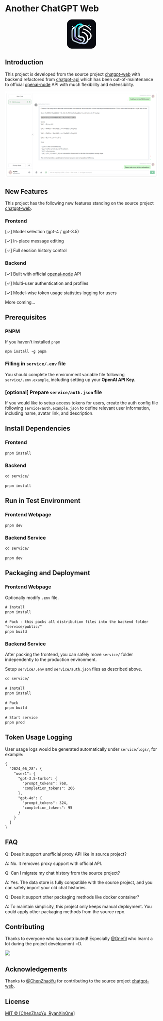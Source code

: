 # Another ChatGPT Web

<p align="center">
  <img alt="icon" src="./public/icon-96-96.png">
</p>

## Introduction

This project is developed from the source project [chatgpt-web](https://github.com/Chanzhaoyu/chatgpt-web) with backend refactored from [chatgpt-api](https://github.com/transitive-bullshit/agentic/tree/chatgpt-api) which has been out-of-maintenance to official [openai-node](https://github.com/openai/openai-node) API with much flexibility and extensibility.

![preview](./preview/chat_editing.png)

## New Features

This project has the following new features standing on the source project [chatgpt-web](https://github.com/Chanzhaoyu/chatgpt-web).

### Frontend

[✓] Model selection (gpt-4 / gpt-3.5)

[✓] In-place message editing

[✓] Full session history control

### Backend

[✓] Built with official [openai-node](https://github.com/openai/openai-node) API

[✓] Multi-user authentication and profiles

[✓] Model-wise token usage statistics logging for users

More coming...

## Prerequisites

### PNPM

If you haven't installed `pnpm`
```shell
npm install -g pnpm
```

### Filling in `service/.env` file

You should complete the environment variable file following `service/.env.example`, including setting up your **OpenAI API Key**.

### [optional] Prepare `service/auth.json` file

If you would like to setup access tokens for users, create the auth config file following `service/auth.example.json` to define relevant user information, including name, avatar link, and description.

## Install Dependencies

### Frontend

```shell
pnpm install
```

### Backend

```shell
cd service/

pnpm install
```

## Run in Test Environment

### Frontend Webpage

```shell
pnpm dev
```

### Backend Service

```shell
cd service/

pnpm dev
```

## Packaging and Deployment

### Frontend Webpage

Optionally modify `.env` file.

```shell
# Install
pnpm install

# Pack - this packs all distribution files into the backend folder "service/public/"
pnpm build
```

### Backend Service

After packing the frontend, you can safely move `service/` folder independently to the production environment.

Setup `service/.env` and `service/auth.json` files as described above.

```shell
cd service/

# Install
pnpm install

# Pack
pnpm build

# Start service
pnpm prod
```

## Token Usage Logging

User usage logs would be generated automatically under `service/logs/`, for example:

```
{
  "2024_06_28": {
    "user1": {
      "gpt-3.5-turbo": {
        "prompt_tokens": 768,
        "completion_tokens": 266
      },
      "gpt-4o": {
        "prompt_tokens": 324,
        "completion_tokens": 95
      }
    }
  }
}
```

## FAQ

Q: Does it support unofficial proxy API like in source project?

A: No. It removes proxy support with official API.

Q: Can I migrate my chat history from the source project?

A: Yes. The data store is fully compatible with the source project, and you can safely import your old chat histories.

Q: Does it support other packaging methods like docker container?

A: To maintain simplicity, this project only keeps manual deployment. You could apply other packaging methods from the source repo.

## Contributing

Thanks to everyone who has contributed! Especially [@Gnefil](https://github.com/Gnefil) who learnt a lot during the project development =D.

<a href="https://github.com/RyanXinOne/another-chatgpt-web/graphs/contributors">
  <img src="https://contrib.rocks/image?repo=RyanXinOne/another-chatgpt-web" />
</a>

## Acknowledgements

Thanks to [@ChenZhaoYu](https://github.com/Chanzhaoyu) for contributing to the source project [chatgpt-web](https://github.com/Chanzhaoyu/chatgpt-web).

## License
[MIT © [ChenZhaoYu, RyanXinOne]](./LICENSE)
